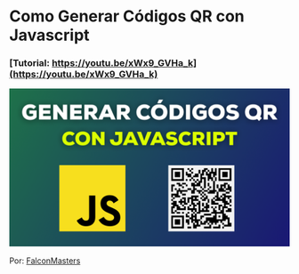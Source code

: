 # Como Generar Códigos QR con Javascript

### [Tutorial: https://youtu.be/xWx9_GVHa_k](https://youtu.be/xWx9_GVHa_k)

![Como Generar Códigos QR con Javascript](https://raw.githubusercontent.com/falconmasters/codigo-qr-javascript/master/img/thumb.png)

Por: [FalconMasters](http://www.falconmasters.com)

